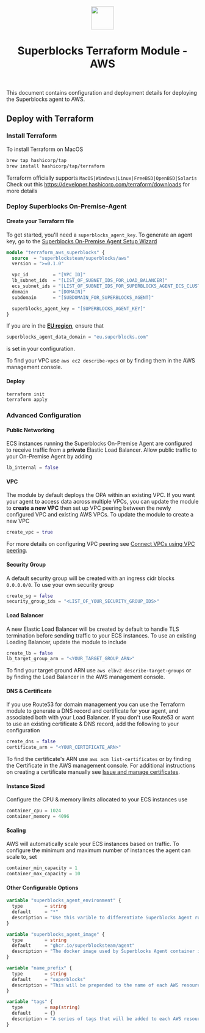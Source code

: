 <h1 align="center">
  <img src="https://raw.githubusercontent.com/superblocksteam/terraform-aws-superblocks/main/assets/logo.png" style="height:60px"/>
</h1>

<h1 align="center">Superblocks Terraform Module - AWS</h1>

<br/>

This document contains configuration and deployment details for deploying the Superblocks agent to AWS.

## Deploy with Terraform

### Install Terraform

To install Terraform on MacOS

```bash
brew tap hashicorp/tap
brew install hashicorp/tap/terraform
```

Terraform officially supports `MacOS|Windows|Linux|FreeBSD|OpenBSD|Solaris`
Check out this https://developer.hashicorp.com/terraform/downloads for more details

### Deploy Superblocks On-Premise-Agent

#### Create your Terraform file

To get started, you'll need a `superblocks_agent_key`. To generate an agent key, go to the [Superblocks On-Premise Agent Setup Wizard](https://app.superblocks.com/opas)

```terraform
module "terraform_aws_superblocks" {
  source  = "superblocksteam/superblocks/aws"
  version = ">=0.1.0"

  vpc_id         = "[VPC_ID]"
  lb_subnet_ids  = "[LIST_OF_SUBNET_IDS_FOR_LOAD_BALANCER]"
  ecs_subnet_ids = "[LIST_OF_SUBNET_IDS_FOR_SUPERBLOCKS_AGENT_ECS_CLUSTER]"
  domain         = "[DOMAIN]"
  subdomain      = "[SUBDOMAIN_FOR_SUPERBLOCKS_AGENT]"

  superblocks_agent_key = "[SUPERBLOCKS_AGENT_KEY]"
}
```

If you are in the **[EU region](https://eu.superblocks.com)**, ensure that

```terraform
superblocks_agent_data_domain = "eu.superblocks.com"
```

is set in your configuration.

To find your VPC use `aws ec2 describe-vpcs` or by finding them in the AWS management console.

#### Deploy

```bash
terraform init
terraform apply
```

### Advanced Configuration

#### Public Networking

ECS instances running the Superblocks On-Premise Agent are configured to receive traffic from a **private** Elastic Load Balancer. Allow public traffic to your On-Premise Agent by adding

```terraform
lb_internal = false
```

#### VPC

The module by default deploys the OPA within an existing VPC. If you want your agent to access data across multiple VPCs, you can update the module to **create a new VPC** then set up VPC peering between the newly configured VPC and existing AWS VPCs. To update the module to create a new VPC

```terraform
create_vpc = true
```

For more details on configuring VPC peering see [Connect VPCs using VPC peering](https://docs.aws.amazon.com/vpc/latest/userguide/vpc-peering.html).

#### Security Group

A default security group will be created with an ingress cidr blocks `0.0.0.0/0`. To use your own security group

```terraform
create_sg = false
security_group_ids = "<LIST_OF_YOUR_SECURITY_GROUP_IDS>"
```

#### Load Balancer

A new Elastic Load Balancer will be created by default to handle TLS termination before sending traffic to your ECS instances. To use an existing Loading Balancer, update the module to include

```terraform
create_lb = false
lb_target_group_arn = "<YOUR_TARGET_GROUP_ARN>"
```

To find your target ground ARN use `aws elbv2 describe-target-groups` or by finding the Load Balancer in the AWS management console.

#### DNS & Certificate

If you use Route53 for domain management you can use the Terraform module to generate a DNS record and  certificate for your agent, and associated both with your Load Balancer. If you don't use Route53 or want to use an existing certificate & DNS record, add the following to your configuration

```terraform
create_dns = false
certificate_arn = "<YOUR_CERTIFICATE_ARN>"
```

To find the certificate's ARN use `aws acm list-certificates` or by finding the Certificate in the AWS management console. For additional instructions on creating a certificate manually see [Issue and manage certificates](https://docs.aws.amazon.com/acm/latest/userguide/gs.html).

#### Instance Sized

Configure the CPU & memory limits allocated to your ECS instances use

```terraform
container_cpu = 1024
container_memory = 4096
```

#### Scaling

AWS will automatically scale your ECS instances based on traffic. To configure the minimum and maximum number of instances the agent can scale to, set

```terraform
container_min_capacity = 1
container_max_capacity = 10
```

#### Other Configurable Options

```terraform
variable "superblocks_agent_environment" {
  type        = string
  default     = "*"
  description = "Use this varible to differentiate Superblocks Agent running environment. Valid values are '*', 'staging' and 'production'"
}

variable "superblocks_agent_image" {
  type        = string
  default     = "ghcr.io/superblocksteam/agent"
  description = "The docker image used by Superblocks Agent container instance"
}

variable "name_prefix" {
  type        = string
  default     = "superblocks"
  description = "This will be prepended to the name of each AWS resource created by this module"
}

variable "tags" {
  type        = map(string)
  default     = {}
  description = "A series of tags that will be added to each AWS resource created by this module"
}
```
